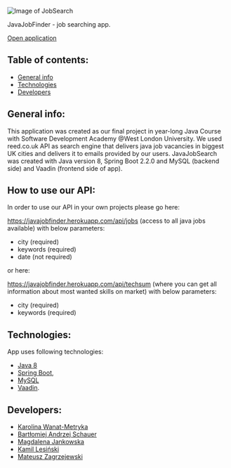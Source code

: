 ![Image of JobSearch](https://bit.ly/2Q3RwK0)

JavaJobFinder - job searching app. 

[Open application](https://javajobfinder.herokuapp.com/app-main-view)


## Table of contents:

* [General info](#general-info)
* [Technologies](#technologies)
* [Developers](#developers)

## General info:

This application was created as our final project in year-long Java Course with Software Development Academy 
@West London University. We used reed.co.uk API as search engine that delivers java job vacancies in 
biggest UK cities and delivers it to emails provided by our users. JavaJobSearch was created with Java version 8, 
Spring Boot 2.2.0 and MySQL (backend side) and Vaadin (frontend side of app). 

## How  to use our API:

In order to use our API in your own projects please go here: 

https://javajobfinder.herokuapp.com/api/jobs (access to all java jobs available) with below parameters:
* city (required)
* keywords (required)
* date (not required)

or here: 

https://javajobfinder.herokuapp.com/api/techsum 
(where you can get all information about most wanted skills on market) with below parameters:
* city (required)
* keywords (required)

## Technologies:

App uses following technologies: 

* [Java 8](https://bit.ly/2KmlCov) 
* [Spring Boot](https://spring.io/projects/spring-boot), 
* [MySQL](https://remotemysql.com/)  
* [Vaadin](https://vaadin.com/). 

## Developers:

* [Karolina Wanat-Metryka](https://github.com/kawamet)
* [Bartłomiej Andrzej Schauer](https://github.com/bart7801)
* [Magdalena Jankowska](https://github.com/MagdaJank)
* [Kamil Lesiński](https://github.com/Kamilesinski)
* [Mateusz Zagrzejewski](https://github.com/Moskiewski)
